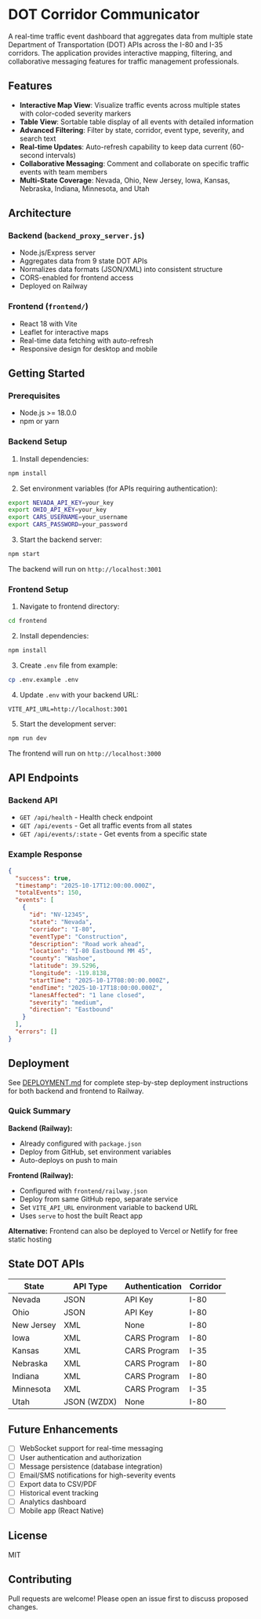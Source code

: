 # DOT Corridor Communicator

A real-time traffic event dashboard that aggregates data from multiple state Department of Transportation (DOT) APIs across the I-80 and I-35 corridors. The application provides interactive mapping, filtering, and collaborative messaging features for traffic management professionals.

## Features

- **Interactive Map View**: Visualize traffic events across multiple states with color-coded severity markers
- **Table View**: Sortable table display of all events with detailed information
- **Advanced Filtering**: Filter by state, corridor, event type, severity, and search text
- **Real-time Updates**: Auto-refresh capability to keep data current (60-second intervals)
- **Collaborative Messaging**: Comment and collaborate on specific traffic events with team members
- **Multi-State Coverage**: Nevada, Ohio, New Jersey, Iowa, Kansas, Nebraska, Indiana, Minnesota, and Utah

## Architecture

### Backend (`backend_proxy_server.js`)
- Node.js/Express server
- Aggregates data from 9 state DOT APIs
- Normalizes data formats (JSON/XML) into consistent structure
- CORS-enabled for frontend access
- Deployed on Railway

### Frontend (`frontend/`)
- React 18 with Vite
- Leaflet for interactive maps
- Real-time data fetching with auto-refresh
- Responsive design for desktop and mobile

## Getting Started

### Prerequisites
- Node.js >= 18.0.0
- npm or yarn

### Backend Setup

1. Install dependencies:
```bash
npm install
```

2. Set environment variables (for APIs requiring authentication):
```bash
export NEVADA_API_KEY=your_key
export OHIO_API_KEY=your_key
export CARS_USERNAME=your_username
export CARS_PASSWORD=your_password
```

3. Start the backend server:
```bash
npm start
```

The backend will run on `http://localhost:3001`

### Frontend Setup

1. Navigate to frontend directory:
```bash
cd frontend
```

2. Install dependencies:
```bash
npm install
```

3. Create `.env` file from example:
```bash
cp .env.example .env
```

4. Update `.env` with your backend URL:
```
VITE_API_URL=http://localhost:3001
```

5. Start the development server:
```bash
npm run dev
```

The frontend will run on `http://localhost:3000`

## API Endpoints

### Backend API

- `GET /api/health` - Health check endpoint
- `GET /api/events` - Get all traffic events from all states
- `GET /api/events/:state` - Get events from a specific state

### Example Response

```json
{
  "success": true,
  "timestamp": "2025-10-17T12:00:00.000Z",
  "totalEvents": 150,
  "events": [
    {
      "id": "NV-12345",
      "state": "Nevada",
      "corridor": "I-80",
      "eventType": "Construction",
      "description": "Road work ahead",
      "location": "I-80 Eastbound MM 45",
      "county": "Washoe",
      "latitude": 39.5296,
      "longitude": -119.8138,
      "startTime": "2025-10-17T08:00:00.000Z",
      "endTime": "2025-10-17T18:00:00.000Z",
      "lanesAffected": "1 lane closed",
      "severity": "medium",
      "direction": "Eastbound"
    }
  ],
  "errors": []
}
```

## Deployment

See [DEPLOYMENT.md](./DEPLOYMENT.md) for complete step-by-step deployment instructions for both backend and frontend to Railway.

### Quick Summary

**Backend (Railway):**
- Already configured with `package.json`
- Deploy from GitHub, set environment variables
- Auto-deploys on push to main

**Frontend (Railway):**
- Configured with `frontend/railway.json`
- Deploy from same GitHub repo, separate service
- Set `VITE_API_URL` environment variable to backend URL
- Uses `serve` to host the built React app

**Alternative:** Frontend can also be deployed to Vercel or Netlify for free static hosting

## State DOT APIs

| State | API Type | Authentication | Corridor |
|-------|----------|----------------|----------|
| Nevada | JSON | API Key | I-80 |
| Ohio | JSON | API Key | I-80 |
| New Jersey | XML | None | I-80 |
| Iowa | XML | CARS Program | I-80 |
| Kansas | XML | CARS Program | I-35 |
| Nebraska | XML | CARS Program | I-80 |
| Indiana | XML | CARS Program | I-80 |
| Minnesota | XML | CARS Program | I-35 |
| Utah | JSON (WZDX) | None | I-80 |

## Future Enhancements

- [ ] WebSocket support for real-time messaging
- [ ] User authentication and authorization
- [ ] Message persistence (database integration)
- [ ] Email/SMS notifications for high-severity events
- [ ] Export data to CSV/PDF
- [ ] Historical event tracking
- [ ] Analytics dashboard
- [ ] Mobile app (React Native)

## License

MIT

## Contributing

Pull requests are welcome! Please open an issue first to discuss proposed changes.
